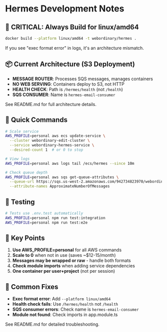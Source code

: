 # Hermes Development Notes

## 🚨 CRITICAL: Always Build for linux/amd64
```bash
docker build --platform linux/amd64 -t webordinary/hermes .
```
If you see "exec format error" in logs, it's an architecture mismatch.

## 📦 Current Architecture (S3 Deployment)
- **MESSAGE ROUTER**: Processes SQS messages, manages containers
- **NO WEB SERVING**: Containers deploy to S3, not HTTP
- **HEALTH CHECK**: Path is `/hermes/health` (not `/health`)
- **SQS CONSUMER**: Name is `hermes-email-consumer`

See README.md for full architecture details.

## 🔧 Quick Commands
```bash
# Scale service
AWS_PROFILE=personal aws ecs update-service \
  --cluster webordinary-edit-cluster \
  --service webordinary-hermes-service \
  --desired-count 1  # or 0 to stop

# View logs
AWS_PROFILE=personal aws logs tail /ecs/hermes --since 10m

# Check queue depth
AWS_PROFILE=personal aws sqs get-queue-attributes \
  --queue-url https://sqs.us-west-2.amazonaws.com/942734823970/webordinary-email-queue \
  --attribute-names ApproximateNumberOfMessages
```

## 🧪 Testing
```bash
# Tests use .env.test automatically
AWS_PROFILE=personal npm run test:integration
AWS_PROFILE=personal npm run test:e2e
```

## 📝 Key Points
1. **Use AWS_PROFILE=personal** for all AWS commands
2. **Scale to 0** when not in use (saves ~$12-15/month)
3. **Messages may be wrapped or raw** - handle both formats
4. **Check module imports** when adding service dependencies
5. **One container per user+project** (not per session)

## 🐛 Common Fixes
- **Exec format error**: Add `--platform linux/amd64`
- **Health check fails**: Use `/hermes/health` not `/health`
- **SQS consumer errors**: Check name is `hermes-email-consumer`
- **Module not found**: Check imports in app.module.ts

See README.md for detailed troubleshooting.
